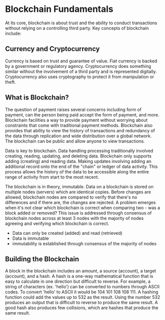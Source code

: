 # Blockchain Fundamentals

At its core, blockchain is about trust and the ability to conduct transactions without relying on a controlling third party. Key concepts of blockchain include:

## Currency and Cryptocurrency

Currency is based on trust and guarantee of value. Fiat currency is backed by a government or regulatory agency. Cryptocurrency does something similar without the involvement of a third party and is represented digitally. Cryptocurrency also uses cryptography to protect it from manipulation or theft.

## What is Blockchain?

The question of payment raises several concerns including form of payment, can the person being paid accept the form of payment, and more. Blockchain facilities a way to provide payment without worrying about constraints that come with traditional payment methods. Blockchain also provides that ability to view the history of transactions and redundancy of the data through replication and wide distribution over a global network. The blockchain can be public and allow anyone to view transactions.

Data is key to blockchain. Data handling processing traditionally involved creating, reading, updating, and deleting data. Blockchain only supports adding (creating) and reading data. Making updates involving adding an additional record onto the end of the "chain" or ledger of data activity. This process allows the history of the data to be accessible along the entire range of activity from start to the most recent.

The blockchain is in theory, immutable. Data on a blockchain is stored on multiple nodes (servers) which are identical copies. Before changes are allowed, blockchain nodes are compared to verify that there's no differences and if there are, the changes are rejected. A problem emerges when it's not clear which blockchain is correct when comparing two - was a block added or removed? This issue is addressed through consensus of blockchain nodes across at least 3 nodes with the majority of nodes agreeing and verifying which blockchain is correct.

- Data can only be created (added) and read (retrieved)
- Data is immutable
- immutability is established through consensus of the majority of nodes

## Building the Blockchain

A block in the blockchain includes an amount, a source (account), a target (account), and a hash. A hash is a one-way mathematical function that is easy to calculate in one direction but difficult to reverse. For example, a string of characters (ex. 'hello') can be converted to numbers through ASCII codes. To convert 'hello' to ASCII it would be 104 101 108 108 111. A hashing function could add the values up to 532 as the result. Using the number 532 produces an output that is difficult to reverse to produce the same result. A good hash also produces few collisions, which are hashes that produce the same result.
